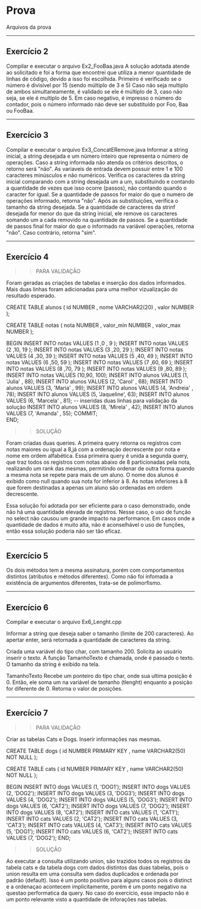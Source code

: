 # Prova
Arquivos da prova 

--------------------------------------------------------------------------------
Exercício 2
--------------------------------------------------------------------------------

Compilar e executar o arquivo Ex2_FooBaa.java
A solução adotada atende ao solicitado e foi a forma que encontrei que utiliza
a menor quantidade de linhas de código, devido a isso foi escolhida.
Primeiro é verificado se o número é divisível por 15 (sendo múltiplo de 3 e 5)
Caso não seja multiplo de ambos simultaneamente, é validado se ele é múltiplo 
de 3, caso não seja, se ele é multiplo de 5. Em caso negativo, é impresso o 
número do contador, pois o número informado náo deve ser substituído por Foo, 
Baa ou FooBaa.

--------------------------------------------------------------------------------
Exercício 3
--------------------------------------------------------------------------------

Compilar e executar o arquivo Ex3_ConcatERemove.java
Informar a string inicial, a string desejada e um número inteiro que representa 
o número de operações.
Caso a string informada não atenda os critérios descritos, o retorno será "não".
As variaveis de entrada devem possuir entre 1 e 100 caracteres minúsculos e não
numéricos. 
Verifica os caracteres da string inicial comparando com a string desejada um a 
um, substituindo e contando a quantidade de vezes que isso ocorre (passos), 
não contando quando o caracter for igual. 
Se a quantidade de passos for maior do que o numero de operações informado, 
retorna "não".
Após as substituições, verifica o tamanho da string desejada. Se a quantidade
de caracteres da strinf desejada for menor do que da string inicial, ele remove 
os caracteres somando um a cada removido na quantidade de passos.
Se a quantidade de passos final for maior do que o informado na variável 
operações, retorna "não".
Caso contrário, retorna "sim".

--------------------------------------------------------------------------------
Exercício 4
--------------------------------------------------------------------------------

>> PARA VALIDAÇÃO

Foram geradas as criações de tabelas e inserção dos dados informados. Mais duas 
linhas foram adicionadas para uma melhor vizualização do resultado esperado.

CREATE TABLE alunos
( id    NUMBER
, nome  VARCHAR2(20)
, valor NUMBER
);

CREATE TABLE notas
( nota      NUMBER
, valor_min NUMBER
, valor_max NUMBER
);

BEGIN
  INSERT INTO notas VALUES (1 ,0 , 9  );
  INSERT INTO notas VALUES (2 ,10, 19 );
  INSERT INTO notas VALUES (3 ,20, 29 );
  INSERT INTO notas VALUES (4 ,30, 39 );
  INSERT INTO notas VALUES (5 ,40, 49 );
  INSERT INTO notas VALUES (6 ,50, 59 );
  INSERT INTO notas VALUES (7 ,60, 69 );
  INSERT INTO notas VALUES (8 ,70, 79 );
  INSERT INTO notas VALUES (9 ,80, 89 );
  INSERT INTO notas VALUES (10,90, 100);
  INSERT INTO alunos VALUES (1, 'Julia'    , 88);
  INSERT INTO alunos VALUES (2, 'Carol'    , 68);
  INSERT INTO alunos VALUES (3, 'Maria'    , 99);
  INSERT INTO alunos VALUES (4, 'Andreia'  , 78);
  INSERT INTO alunos VALUES (5, 'Jaqueline', 63);
  INSERT INTO alunos VALUES (6, 'Marcela'  , 81);
  -- inseridas duas linhas para validação da solução
  INSERT INTO alunos VALUES (8, 'Mirela'   , 42);
  INSERT INTO alunos VALUES (7, 'Amanda'   , 55);
  COMMIT;    
END;

>> SOLUÇÃO

Foram criadas duas queries.
A primeira query retorna os registros com notas maiores ou igual a 8,já com
a ordenação decrescente por nota e nome em ordem alfabética.
Essa primeira query é unida a segunda query, que traz todos os registros com 
notas abaixo de 8 particionadas pela nota, realizando um rank das mesmas, 
permitindo ordenar de outra forma quando a mesma nota se repete para mais de um
aluno. O nome dos alunos é exibido como null quando sua nota for inferior à 8. 
As notas inferiores à 8 que forem destinadas a apenas um aluno são ordenadas 
em ordem decrescente.

Essa solução foi adotada por ser eficiente para o caso demonstrado, onde não há
uma quantidade elevada de registros. Nesse caso, o uso de função no select não 
causou um grande impacto na performance. Em casos onde a quantidade de dados é 
muito alta, não é aconselhável o uso de funções, então essa solução poderia
não ser tão eficaz.


--------------------------------------------------------------------------------
Exercício 5
--------------------------------------------------------------------------------

Os dois métodos tem a mesma assinatura, porém com comportamentos distintos
(atributos e métodos diferentes).
Como não foi infomada a existência de argumentos diferentes, trata-se de 
polimorfismo.

--------------------------------------------------------------------------------
Exercício 6
--------------------------------------------------------------------------------

Compilar e executar o arquivo Ex6_Lenght.cpp

Informar a string que deseja saber o tamanho (limite de 200 caracteres).
Ao apertar enter, será retornada a quantidade de caracteres da string.

Criada uma variável do tipo char, com tamanho 200. 
Solicita ao usuário inserir o texto.
A função TamanhoTexto é chamada, onde é passado o texto.
O tamanho da string é exibido na tela.

TamanhoTexto
Recebe um ponteiro do tipo char, onde sua ultima posição é 0. 
Então, ele soma um na variável de tamanho (tlenght) enquanto a posição for
diferente de 0. Retorna o valor de posições.

--------------------------------------------------------------------------------
Exercício 7
--------------------------------------------------------------------------------

>> PARA VALIDAÇÃO

Criar as tabelas Cats e Dogs.
Inserir informações nas mesmas.

CREATE TABLE dogs 
( id   NUMBER       PRIMARY KEY
, name VARCHAR2(50) NOT NULL
);

CREATE TABLE cats 
( id   NUMBER       PRIMARY KEY
, name VARCHAR2(50) NOT NULL
);

BEGIN
  INSERT INTO dogs VALUES (1, 'DOG1');
  INSERT INTO dogs VALUES (2, 'DOG2');
  INSERT INTO dogs VALUES (3, 'DOG3');
  INSERT INTO dogs VALUES (4, 'DOG2');
  INSERT INTO dogs VALUES (5, 'DOG3');
  INSERT INTO dogs VALUES (6, 'CAT2');
  INSERT INTO dogs VALUES (7, 'DOG2');
  INSERT INTO dogs VALUES (8, 'CAT2');
  INSERT INTO cats VALUES (1, 'CAT1');
  INSERT INTO cats VALUES (2, 'CAT2');
  INSERT INTO cats VALUES (3, 'CAT3');
  INSERT INTO cats VALUES (4, 'CAT3');
  INSERT INTO cats VALUES (5, 'DOG1');
  INSERT INTO cats VALUES (6, 'CAT2');
  INSERT INTO cats VALUES (7, 'DOG2');
END;

>> SOLUÇÃO

Ao executar a consulta utilizando union, são trazidos todos os registros da 
tabela cats e da tabela dogs com dados distintos das duas tabelas, pois o union 
resulta em uma consulta sem dados duplicados e ordenada por padrão (default).
Isso é um ponto positivo para alguns casos pois o distinct e a ordenaçao acontecem 
implicitamente, porém é um ponto negativo na questao performatica da query.
No caso do exercício, esse impacto não é um ponto relevante visto a quantidade de 
inforações nas tabelas.

